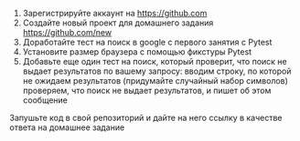 1. Зарегистрируйте аккаунт на https://github.com
2. Создайте новый проект для домашнего задания https://github.com/new
3. Доработайте тест на поиск в google с первого занятия с Pytest
4. Установите размер браузера с помощью фикстуры Pytest
5. Добавьте еще один тест на поиск, который проверит, что поиск не выдает результатов по вашему запросу:
вводим строку, по которой не ожидаем результатов (придумайте случайный набор символов)
проверяем, что поиск не выдает результатов, и пишет об этом сообщение

Запушьте код в свой репозиторий и дайте на него ссылку в качестве ответа на домашнее задание
